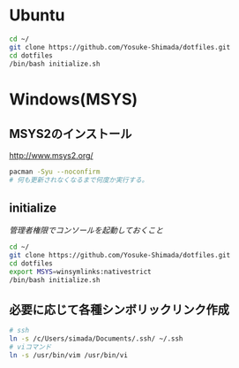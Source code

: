 # Ubuntu
```sh
cd ~/
git clone https://github.com/Yosuke-Shimada/dotfiles.git
cd dotfiles
/bin/bash initialize.sh
```  
# Windows(MSYS)  
## MSYS2のインストール  
http://www.msys2.org/
```sh
pacman -Syu --noconfirm
# 何も更新されなくなるまで何度か実行する。
```  
## initialize  
*管理者権限でコンソールを起動しておくこと*  
```sh
cd ~/
git clone https://github.com/Yosuke-Shimada/dotfiles.git
cd dotfiles
export MSYS=winsymlinks:nativestrict
/bin/bash initialize.sh
```  
## 必要に応じて各種シンボリックリンク作成
```sh
# ssh
ln -s /c/Users/simada/Documents/.ssh/ ~/.ssh
# viコマンド
ln -s /usr/bin/vim /usr/bin/vi
```  
